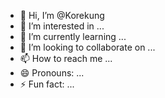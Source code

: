 - 👋 Hi, I’m @Korekung
- 👀 I’m interested in ...
- 🌱 I’m currently learning ...
- 💞️ I’m looking to collaborate on ...
- 📫 How to reach me ...
- 😄 Pronouns: ...
- ⚡ Fun fact: ...

<!---
Korekung/Korekung is a ✨ special ✨ repository because its `README.md` (this file) appears on your GitHub profile.
You can click the Preview link to take a look at your changes.
--->
